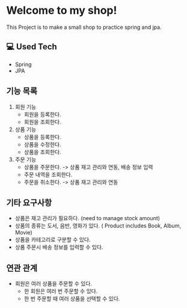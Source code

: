 # Welcome to my shop!
This Project is to make a small shop to practice spring and jpa.
## 💻 Used Tech
- Spring
- JPA

## 기능 목록
1. 회원 기능
   - 회원을 등록한다.
   - 회원을 조회한다.
2. 상품 기능
   - 상품을 등록한다.
   - 상품을 수정한다.
   - 상품을 조회한다.
3. 주문 기능
   - 상품을 주문한다. -> 상품 재고 관리와 연동, 배송 정보 입력
   - 주문 내역을 조회한다.
   - 주문을 취소한다. -> 상품 재고 관리와 연동

## 기타 요구사항
- 상품은 재고 관리가 필요하다. (need to manage stock amount)
- 상품의 종류는 도서, 음반, 영화가 있다. ( Product includes Book, Album, Movie)
- 상품을 카테고리로 구분할 수 있다.
- 상품 주문시 배송 정보를 입력할 수 있다.

## 연관 관계
- 회원은 여러 상품을 주문할 수 있다.
  - 한 회원은 여러 번 주문할 수 있다.
  - 한 번 주문할 때 여러 상품을 선택할 수 있다.